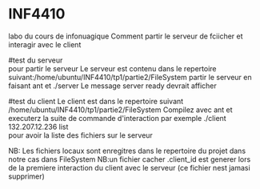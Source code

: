 # INF4410
labo du cours de infonuagique 
Comment partir le serveur de fciicher et interagir avec le client 

#test du serveur  
pour partir le serveur 
Le serveur est contenu dans le repertoire suivant:/home/ubuntu/INF4410/tp1/partie2/FileSystem
partir le serveur en faisant ant  et ./server
Le message server ready  devrait afficher 

#test du client 
Le client est dans le repertoire suivant /home/ubuntu/INF4410/tp1/partie2/FileSystem
Compilez avec ant 
et executerz la suite de commande d'interaction 
par exemple ./client 132.207.12.236 list  
pour avoir la liste des fichiers sur le serveur 

NB: Les fichiers locaux sont enregitres dans le repertoire du projet dans notre cas dans FileSystem
NB:un fichier cacher .client_id est generer lors de la premiere interaction du client avec 
le serveur (ce fichier nest jamasi supprimer) 

